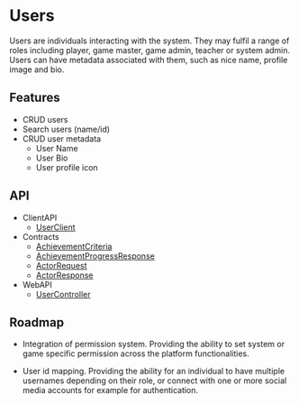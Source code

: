 # Users
Users are individuals interacting with the system. They may fulfil a range of roles including player, game master, game admin, teacher or system admin. 
Users can have metadata associated with them, such as nice name, profile image and bio.

## Features
* CRUD users
* Search users (name/id)
* CRUD user metadata 
	* User Name
	* User Bio
	* User profile icon 


## API
* ClientAPI
    * [UserClient](/api/PlayGen.SUGAR.ClientAPI.UserClient)
* Contracts
    * [AchievementCriteria](/api/PlayGen.SUGAR.Contracts.AchievementCriteria)
    * [AchievementProgressResponse](/api/PlayGen.SUGAR.Contracts.AchievementProgressResponse)
    * [ActorRequest](/api/PlayGen.SUGAR.Contracts.ActorRequest)
    * [ActorResponse](/api/PlayGen.SUGAR.Contracts.ActorResponse)
* WebAPI
    * [UserController](/api/PlayGen.SUGAR.WebAPI.Controllers.UserController)

## Roadmap

* Integration of permission system.
Providing the ability to set system or game specific permission across the platform functionalities.  

* User id mapping.
Providing the ability for an individual to have multiple usernames depending on their role, or connect with one or more social media accounts for example for authentication. 